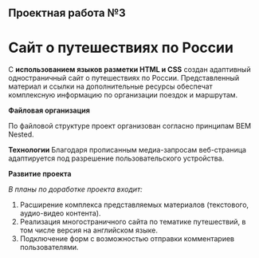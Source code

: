## Проектная работа №3 

# Сайт о путешествиях по России

С **использованием языков разметки HTML и CSS** создан адаптивный одностраничный сайт о путешествиях по России.
Представленный материал и ссылки на дополнительные ресурсы обеспечат комплексную информацию по организации поездок и маршрутам.

**Файловая организация**

По файловой структуре проект организован согласно принципам BEM Nested.

**Технологии**
Благодаря прописанным медиа-запросам веб-страница адаптируется под разрешение пользовательского устройства. 

**Развитие проекта**

_В_ _планы_ _по_ _доработке_ _проекта_ _входит:_
1. Расширение комплекса представляемых материалов (текстового, аудио-видео контента).
2. Реализация многостраничного сайта по тематике путешествий, в том числе версия на английском языке.
3. Подключение форм с возможностью отправки комментариев пользователями.